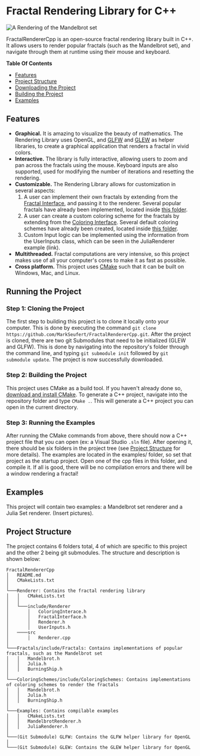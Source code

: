 # Fractal Rendering Library for C++
![A Rendering of the Mandelbrot set](https://drive.google.com/uc?id=1D9b8U0TuQO6sJ1WqAlbObbn7DW_RRRhE)

FractalRendererCpp is an open-source fractal rendering library built in C++. It allows users to render popular fractals (such as the Mandelbrot set), and navigate through them at runtime using their mouse and keyboard.

**Table Of Contents**
  * [Features](#features)
  * [Project Structure](#project-structure)
  * [Downloading the Project](#downloading-the-project)
  * [Building the Project](#building-the-project)
  * [Examples](#examples)

## Features
  - **Graphical.** It is amazing to visualize the beauty of mathematics. The Rendering Library uses OpenGL, and [GLFW](https://github.com/glfw/glfw) and [GLEW](https://github.com/Perlmint/glew-cmake) as helper libraries, to create a graphical application that renders a fractal in vivid colors.
  - **Interactive.** The library is fully interactive, allowing users to zoom and pan across the fractals using the mouse. Keyboard inputs are also supported, used for modifying the number of iterations and resetting the rendering.
  - **Customizable.** The Rendering Library allows for customization in several aspects:
    1. A user can implement their own fractals by extending from the [Fractal Interface](https://github.com/MarkSeufert/FractalRendererCpp/blob/master/Renderer/include/Renderer/FractalInterface.h), and passing it to the renderer. Several popular fractals have already been implemented, located inside [this folder](https://github.com/MarkSeufert/FractalRendererCpp/tree/master/Fractals/include/Fractals).
    2. A user can create a custom coloring scheme for the fractals by extending from the [Coloring Interface](https://github.com/MarkSeufert/FractalRendererCpp/blob/master/Renderer/include/Renderer/ColoringInterface.h). Several default coloring schemes have already been created, located inside [this folder](https://github.com/MarkSeufert/FractalRendererCpp/tree/master/ColoringSchemes/include/ColoringSchemes).
    3. Custom Input logic can be implemented using the information from the UserInputs class, which can be seen in the JuliaRenderer example (link). 
  - **Multithreaded.** Fractal computations are very intensive, so this project makes use of all your computer's cores to make it as fast as possible.
  - **Cross platform.** This project uses [CMake](https://cmake.org/) such that it can be built on Windows, Mac, and Linux.
  
## Running the Project
### **Step 1**: Cloning the Project
The first step to building this project is to clone it locally onto your computer. This is done by executing the command `git clone https://github.com/MarkSeufert/FractalRendererCpp.git`.
After the project is cloned, there are two git Submodules that need to be initialized (GLEW and GLFW). This is done by navigating into the repository's folder through the command line, and typing `git submodule init` followed by `git submodule update`. The project is now successfully downloaded.
  
### **Step 2**: Building the Project
This project uses CMake as a build tool. If you haven't already done so, [download and install CMake](https://cmake.org/download/). To generate a C++ project, navigate into the repository folder and  type `CMake .`. This will generate a C++ project you can open in the current directory.

### **Step 3**: Running the Examples
After running the CMake commands from above, there should now a C++ project file that you can open (ex: a Visual Studio `.sln` file). After opening it, there should be six folders in the project tree (see [Project Structure](#project-structure) for more details). The examples are located in the examples/ folder, so set that project as the startup project. Open one of the cpp files in this folder, and 
compile it. If all is good, there will be no compilation errors and there will be a window rendering a fractal!

## Examples
This project will contain two examples: a Mandelbrot set renderer and a Julia Set renderer. (Insert pictures).

## Project Structure
The project contains 6 folders total, 4 of which are specific to this project and the other 2 being git submodules. The structure and description is shown below:

```
FractalRendererCpp
│   README.md
│   CMakeLists.txt    
│
└───Renderer: Contains the fractal rendering library 
│   │   CMakeLists.txt
│   │
│   └───include/Renderer
│       │   ColoringInterace.h
│       │   FractalInterface.h
│       │   Renderer.h 
│       │   UserInputs.h
│   ────src
│       │   Renderer.cpp
│   
└───Fractals/include/Fractals: Contains implementations of popular fractals, such as the Mandelbrot set
│   │   Mandelbrot.h
│   │   Julia.h
│   │   BurningShip.h
│   
└───ColoringSchemes/include/ColoringSchemes: Contains implementations of coloring schemes to render the fractals
│   │   Mandelbrot.h
│   │   Julia.h
│   │   BurningShip.h
│
└───Examples: Contains compilable examples
│   │   CMakeLists.txt
│   │   MandelbrotRenderer.h
│   │   JuliaRenderer.h
│
└───(Git Submodule) GLFW: Contains the GLFW helper library for OpenGL
│
└───(Git Submodule) GLEW: Contains the GLEW helper library for OpenGL
```
